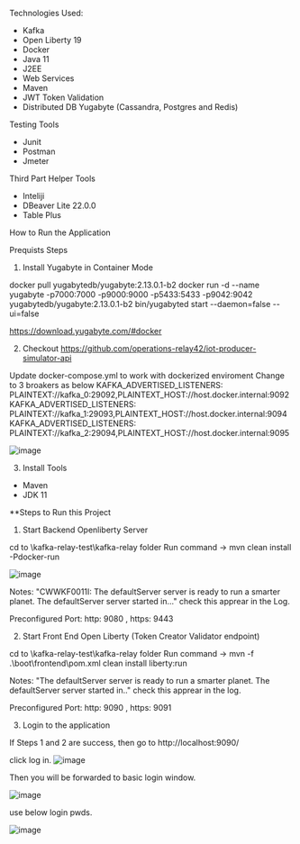 Technologies Used:
- Kafka 
- Open Liberty 19
- Docker
- Java 11
- J2EE
- Web Services
- Maven
- JWT Token Validation
- Distributed DB Yugabyte (Cassandra, Postgres and Redis)

Testing Tools
- Junit
- Postman
- Jmeter

Third Part Helper Tools

- Inteliji 
- DBeaver Lite 22.0.0
- Table Plus

How to Run the Application

Prequists Steps

1. Install Yugabyte in Container Mode

docker pull yugabytedb/yugabyte:2.13.0.1-b2
docker run -d --name yugabyte  -p7000:7000 -p9000:9000 -p5433:5433 -p9042:9042 yugabytedb/yugabyte:2.13.0.1-b2 bin/yugabyted start --daemon=false --ui=false

https://download.yugabyte.com/#docker

2. Checkout https://github.com/operations-relay42/iot-producer-simulator-api

Update docker-compose.yml to work with dockerized enviroment
Change to 3 broakers as below
KAFKA_ADVERTISED_LISTENERS: PLAINTEXT://kafka_0:29092,PLAINTEXT_HOST://host.docker.internal:9092
KAFKA_ADVERTISED_LISTENERS: PLAINTEXT://kafka_1:29093,PLAINTEXT_HOST://host.docker.internal:9094
KAFKA_ADVERTISED_LISTENERS: PLAINTEXT://kafka_2:29094,PLAINTEXT_HOST://host.docker.internal:9095

![image](https://user-images.githubusercontent.com/3264237/160287473-0bf4af0f-a69d-4567-bc49-b048af289ff7.png)

3. Install Tools
- Maven
- JDK 11

**Steps to Run this Project

1. Start Backend Openliberty Server

cd to \kafka-relay-test\kafka-relay folder
Run command ->  mvn clean install -Pdocker-run

![image](https://user-images.githubusercontent.com/3264237/160287813-d16d5af3-d26c-41bd-999c-7f3c3cd021dc.png)

Notes: "CWWKF0011I: The defaultServer server is ready to run a smarter planet. The defaultServer server started in..." check this apprear in the Log.

Preconfigured Port: http: 9080 , https: 9443 

2. Start Front End Open Liberty (Token Creator Validator endpoint)  

cd to \kafka-relay-test\kafka-relay folder
Run command ->  mvn -f .\boot\frontend\pom.xml clean install liberty:run

Notes: "The defaultServer server is ready to run a smarter planet. The defaultServer server started in.." check this apprear in the log.

Preconfigured Port: http: 9090 , https: 9091

3. Login to the application 

If Steps 1 and 2 are success, then go to http://localhost:9090/

click log in.
![image](https://user-images.githubusercontent.com/3264237/160288082-6e007ae7-64c0-4baf-8138-94cd1a75bcbc.png)

Then you will be forwarded to basic login window.

![image](https://user-images.githubusercontent.com/3264237/160288136-ef302bfd-c095-45e8-82e7-1860dea43116.png)

use below login pwds.

 ![image](https://user-images.githubusercontent.com/3264237/160288176-7c0bd55a-7043-43b0-8a4d-05be265bef14.png)




